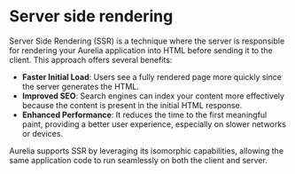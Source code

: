 # Server side rendering

Server Side Rendering (SSR) is a technique where the server is responsible for rendering your Aurelia application into HTML before sending it to the client. This approach offers several benefits:

* **Faster Initial Load**: Users see a fully rendered page more quickly since the server generates the HTML.
* **Improved SEO**: Search engines can index your content more effectively because the content is present in the initial HTML response.
* **Enhanced Performance**: It reduces the time to the first meaningful paint, providing a better user experience, especially on slower networks or devices.

Aurelia supports SSR by leveraging its isomorphic capabilities, allowing the same application code to run seamlessly on both the client and server.

